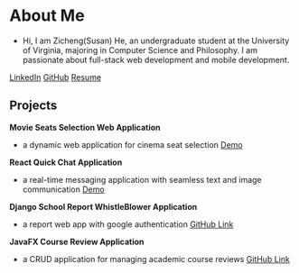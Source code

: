 # About Me

- Hi, I am Zicheng(Susan) He, an undergraduate student at the University of Virginia, majoring in Computer Science and Philosophy. I am passionate about full-stack web development and mobile development.

[LinkedIn](https://www.linkedin.com/in/zicheng-he-9b8670298/)
[GitHub](https://github.com/ZichengHe-Susan)
[Resume](assets/img/Zicheng%20He%20Resume.pdf)

## Projects

**Movie Seats Selection Web Application**
- a dynamic web application for cinema seat selection
[Demo](https://zichenghe-susan.github.io/Web-Projects-All/MOVIE-SEAT/index.html)

**React Quick Chat Application**
- a real-time messaging application with seamless text and image communication
[Demo](https://quick-chat-susan-f03bfbd73eb7.herokuapp.com/login)

**Django School Report WhistleBlower Application**
- a report web app with google authentication 
[GitHub Link](https://github.com/uva-cs3240-s24/project-a-20)

**JavaFX Course Review Application**
- a CRUD application for managing academic course reviews
[GitHub Link](https://github.com/ZichengHe-Susan/CourseSearch-Application)
